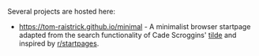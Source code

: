 Several projects are hosted here:

*  https://tom-raistrick.github.io/minimal - A minimalist browser startpage adapted from the search functionality of Cade Scroggins' [tilde](https://github.com/cadejscroggins/tilde) and inspired by   [r/startpages](https://reddit.com/r/startpages).
